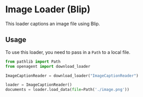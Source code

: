 # Image Loader (Blip)

This loader captions an image file using Blip.

## Usage

To use this loader, you need to pass in a `Path` to a local file.

```python
from pathlib import Path
from openagent import download_loader

ImageCaptionReader = download_loader("ImageCaptionReader")

loader = ImageCaptionReader()
documents = loader.load_data(file=Path('./image.png'))
```
